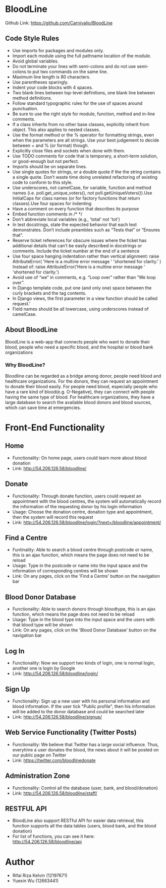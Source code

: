 ﻿# BloodLine
Github Link: https://github.com/Carnivalio/BloodLine

## Code Style Rules

-	Use imports for packages and modules only.
-	Import each module using the full pathname location of the module.
-	Avoid global variables.
-	Do not terminate your lines with semi-colons and do not use semi-colons to put two commands on the same line.
-	Maximum line length is 80 characters.
-	Use parentheses sparingly.
-	Indent your code blocks with 4 spaces.
-	Two blank lines between top-level definitions, one blank line between method definitions.
-	Follow standard typographic rules for the use of spaces around punctuation.
-	Be sure to use the right style for module, function, method and in-line comments.
-	If a class inherits from no other base classes, explicitly inherit from object. This also applies to nested classes.
-	Use the format method or the % operator for formatting strings, even when the parameters are all strings. Use your best judgement to decide between + and % (or format) though.
-	Explicitly close files and sockets when done with them.
-	Use TODO comments for code that is temporary, a short-term solution, or good-enough but not perfect.
-	Imports should be on separate lines.
-	Use single quotes for strings, or a double quote if the the string contains a single quote. Don’t waste time doing unrelated refactoring of existing code to conform to this style.
-	Use underscores, not camelCase, for variable, function and method names (i.e. poll.get_unique_voters(), not poll.getUniqueVoters()).Use InitialCaps for class names (or for factory functions that return classes).Use four spaces for indenting
-	Have a comment on every function that describes its purpose
-	Embed function comments in /* */
-	Don't abbreviate local variables (e.g., 'total' not 'tot')
-	In test docstrings, state the expected behavior that each test demonstrates. Don’t include preambles such as “Tests that” or “Ensures that”.
-	Reserve ticket references for obscure issues where the ticket has additional details that can’t be easily described in docstrings or comments. Include the ticket number at the end of a sentence
-	Use four space hanging indentation rather than vertical alignment:
raise AttributeError(
    'Here is a multine error message '
    'shortened for clarity.'
)
Instead of:
raise AttributeError('Here is a multine error message '
                     'shortened for clarity.')
-	Avoid use of “we” in comments, e.g. “Loop over” rather than “We loop over”.
-	In Django template code, put one (and only one) space between the curly brackets and the tag contents.
-	In Django views, the first parameter in a view function should be called request.’
-	Field names should be all lowercase, using underscores instead of camelCase.

## About BloodLine

BloodLine is a web-app that connects people who want to donate their blood, people who need a specific blood, and the hospital or blood bank organizations

### Why BloodLine?

Bloodline can be regarded as a bridge among donor, people need blood and healthcare organizations. For the donors, they can request an appointment to donate their blood easily. For people need blood, especially people who have a rare kind of blood(e.g. O-Negative), they can connect with people having the same type of blood. For healthcare organizations, they have a large database to search the available blood donors and blood sources, which can save time at emergencies.

# Front-End Functionality

## Home

- Functionality: On home page, users could learn more about blood donation
- Link: http://54.206.126.58/bloodline/

## Donate

- Functionality: Through donate function, users could request an appointment with the blood centres, the system will automatically record the information of the requesting donor by his login information
- Usage: Choose the donation centre, donation type and appointment, then the system will record this request
- Link: http://54.206.126.58/bloodline/login/?next=/bloodline/appointment/

## Find a Centre

- Funtinality: Able to search a blood centre through postcode or name, this is an ajax function, which means the page does not need to be reload
- Usage: Type in the postcode or name into the input space and the information of corresponding centres will be shown
- Link: On any pages, click on the 'Find a Centre' button on the navigation bar

## Blood Donor Database

- Functionality: Able to search donors through bloodtype, this is an ajax function, which means the page does not need to be reload
- Usage: Type in the blood type into the input space and the users with that blood type will be shown
- Link: On any pages, click on the 'Blood Donor Database' button on the navigation bar

## Log In

- Functionality: Now we support two kinds of login, one is normal login, another one is login by Google
- Link: http://54.206.126.58/bloodline/login/

## Sign Up

- Functionality: Sign up a new user with his personal information and blood information. If the user tick "Public profile", then his information will be added to the donor database and could be searched later
- Link: http://54.206.126.58/bloodline/signup/

## Web Service Functionality (Twitter Posts)

- Functionality: We believe that Twitter has a large social influence. Thus, everytime a user donates the blood, the news about it will be posted on our public page on Twitter
- Link: https://twitter.com/bloodlinedonate

## Administration Zone

- Functionality: Control all the database (user, bank, and blood/donation)
- Link: http://54.206.126.58/bloodline/staff/

## RESTFUL API

- BloodLine also support RESTful API for easier data retrieval, this function supports all the data tables (users, blood bank, and the blood donation)
- For list of functions, you can see it here: http://54.206.126.58/bloodline/api

# Author

- Rifai Riza Kelvin (12197671)
- Yuexin Wu (12663441)
